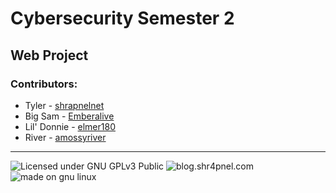 # Cybersecurity Semester 2
## Web Project
### Contributors:
- Tyler - [shrapnelnet](https://github.com/shrapnelnet)
- Big Sam - [Emberalive](https://github.com/Emberalive)
- Lil' Donnie - [elmer180](https://github.com/elmer180)
- River - [amossyriver](https://github.com/amossyriver)
---
![Licensed under GNU GPLv3 Public](https://www.gnu.org/graphics/gplv3-127x51.png)
![blog.shr4pnel.com](https://blog.shr4pnel.com/buttons/blogbutton.gif)
![made on gnu linux](https://cyber.dabamos.de/88x31/gnu-linux.gif)